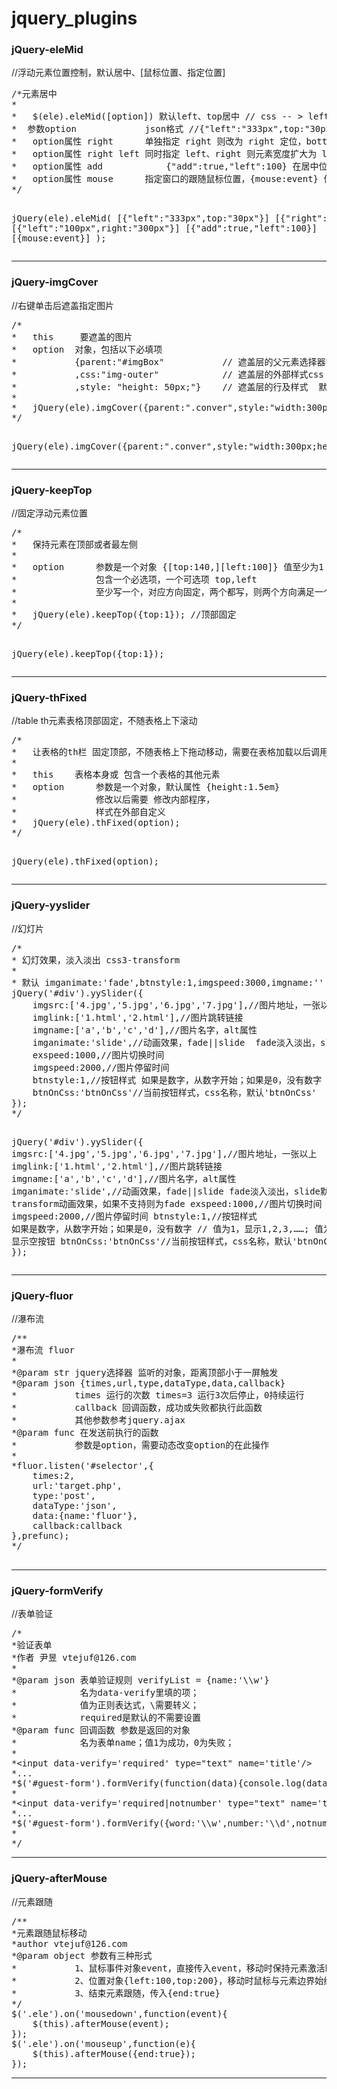jquery_plugins
==============

<h3>jQuery-eleMid</h3> //浮动元素位置控制，默认居中、[鼠标位置、指定位置]
<pre>
/*元素居中
*
*   $(ele).eleMid([option]) 默认left、top居中 // css -- > left:居中;top:居中
*  参数option				json格式 //{"left":"333px",top:"30px"} css -- > left:333px;top:30px
*	option属性 right		单独指定 right 则改为 right 定位，bottom 同理 // {"right":"50px"} css -- > right:50px;top:居中
*	option属性 right left	同时指定 left、right 则元素宽度扩大为 left到right，bottom、top同理
*	option属性 add			{"add":true,"left":100} 在居中位置上加left 100 ，top同理；指定 right、bottom 则在居中位置上向右、下扩展
*	option属性 mouse		指定窗口的跟随鼠标位置，{mouse:event} 值为事件对象
*/

jQuery(ele).eleMid(
	[{"left":"333px",top:"30px"}]
	[{"right":"50px"}]
	[{"left":"100px",right:"300px"}]
	[{"add":true,"left":100}]
	[{mouse:event}]
);
</pre>
<hr>
<h3>jQuery-imgCover</h3> //右键单击后遮盖指定图片
<pre>
/*
*	this	 要遮盖的图片
*	option  对象，包括以下必填项
*			{parent:"#imgBox"			// 遮盖层的父元素选择器字符串 .class #id  默认 body
*			,css:"img-outer"			// 遮盖层的外部样式css 多个样式空格隔开 "css1 css2 css3"  默认空字符串
*			,style: "height: 50px;"}	// 遮盖层的行及样式  默认空字符串
*
*	jQuery(ele).imgCover({parent:".conver",style:"width:300px;height:300px;",css:"good"});
*/

jQuery(ele).imgCover({parent:".conver",style:"width:300px;height:300px;",css:"good"});
</pre>
<hr>
<h3>jQuery-keepTop</h3> //固定浮动元素位置
<pre>
/*
*	保持元素在顶部或者最左侧
*
*	option		参数是一个对象 {[top:140,][left:100]} 值至少为1
*				包含一个必选项，一个可选项 top,left 
*				至少写一个，对应方向固定，两个都写，则两个方向满足一个就固定
*
*	jQuery(ele).keepTop({top:1}); //顶部固定
*/

jQuery(ele).keepTop({top:1});
</pre>
<hr>
<h3>jQuery-thFixed</h3> //table th元素表格顶部固定，不随表格上下滚动
<pre>
/*
*	让表格的th栏 固定顶部，不随表格上下拖动移动，需要在表格加载以后调用
*
*	this	表格本身或 包含一个表格的其他元素
*	option		参数是一个对象，默认属性 {height:1.5em}
*				修改以后需要 修改内部程序，
*				样式在外部自定义
*	jQuery(ele).thFixed(option);
*/

jQuery(ele).thFixed(option);
</pre>
<hr>
<h3>jQuery-yyslider</h3> //幻灯片
<pre>
/*
* 幻灯效果，淡入淡出 css3-transform
* 
* 默认 imganimate:'fade',btnstyle:1,imgspeed:3000,imgname:''
jQuery('#div').yySlider({
	imgsrc:['4.jpg','5.jpg','6.jpg','7.jpg'],//图片地址，一张以上
	imglink:['1.html','2.html'],//图片跳转链接
	imgname:['a','b','c','d'],//图片名字，alt属性
	imganimate:'slide',//动画效果，fade||slide  fade淡入淡出，slide默认为css3 transform动画效果，如果不支持则为fade
	exspeed:1000,//图片切换时间
	imgspeed:2000,//图片停留时间
	btnstyle:1,//按钮样式 如果是数字，从数字开始；如果是0，没有数字 // 值为1，显示1,2,3,……; 值为0 显示空按钮
	btnOnCss:'btnOnCss'//当前按钮样式，css名称，默认'btnOnCss'
});
*/

jQuery('#div').yySlider({
	imgsrc:['4.jpg','5.jpg','6.jpg','7.jpg'],//图片地址，一张以上
	imglink:['1.html','2.html'],//图片跳转链接
	imgname:['a','b','c','d'],//图片名字，alt属性
	imganimate:'slide',//动画效果，fade||slide  fade淡入淡出，slide默认为css3 transform动画效果，如果不支持则为fade
	exspeed:1000,//图片切换时间
	imgspeed:2000,//图片停留时间
	btnstyle:1,//按钮样式 如果是数字，从数字开始；如果是0，没有数字 // 值为1，显示1,2,3,……; 值为0 显示空按钮
	btnOnCss:'btnOnCss'//当前按钮样式，css名称，默认'btnOnCss'
});
</pre>
<hr>
<h3>jQuery-fluor</h3> //瀑布流
<pre>
/**
*瀑布流 fluor
*
*@param str jquery选择器 监听的对象，距离顶部小于一屏触发
*@param json {times,url,type,dataType,data,callback}
*			times 运行的次数 times=3 运行3次后停止，0持续运行
*			callback 回调函数，成功或失败都执行此函数
*			其他参数参考jquery.ajax
*@param func 在发送前执行的函数
*			参数是option，需要动态改变option的在此操作
*
*fluor.listen('#selector',{
	times:2,
	url:'target.php',
	type:'post',
	dataType:'json',
	data:{name:'fluor'},
	callback:callback
},prefunc);
*/

</pre>
<hr>
<h3>jQuery-formVerify</h3> //表单验证
<pre>
/*
*验证表单
*作者 尹昱 vtejuf@126.com
*
*@param json 表单验证规则 verifyList = {name:'\\w'}
*			 名为data-verify里填的项；
*			 值为正则表达式，\需要转义；
*			 required是默认的不需要设置
*@param func 回调函数 参数是返回的对象
*			 名为表单name；值1为成功，0为失败；
*
*&lt;input data-verify='required' type="text" name='title'/>
*...
*$('#guest-form').formVerify(function(data){console.log(data);});
*
*&lt;input data-verify='required|notnumber' type="text" name='title'/>
*...
*$('#guest-form').formVerify({word:'\\w',number:'\\d',notnumber:'[^0-9]'},function(data){console.log(data);});
*
*/
</pre>
<hr>
<h3>jQuery-afterMouse</h3> //元素跟随
<pre>
/**
*元素跟随鼠标移动
*author vtejuf@126.com
*@param object 参数有三种形式
*			1、鼠标事件对象event，直接传入event，移动时保持元素激活时与鼠标的位置关系
*			2、位置对象{left:100,top:200}，移动时鼠标与元素边界始终保持left:100,top:200的距离
*			3、结束元素跟随，传入{end:true}
*/
$('.ele').on('mousedown',function(event){
	$(this).afterMouse(event);
});
$('.ele').on('mouseup',function(e){
	$(this).afterMouse({end:true});
});
</pre>


<hr>
